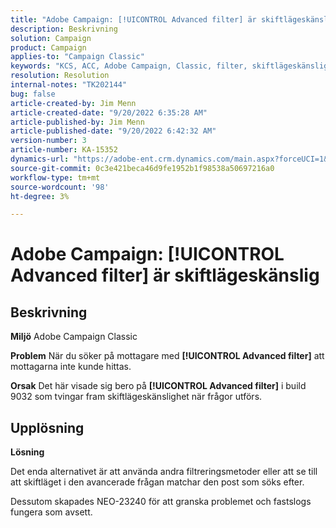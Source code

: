 ```yaml
---
title: "Adobe Campaign: [!UICONTROL Advanced filter] är skiftlägeskänslig"
description: Beskrivning
solution: Campaign
product: Campaign
applies-to: "Campaign Classic"
keywords: "KCS, ACC, Adobe Campaign, Classic, filter, skiftlägeskänsligt, skiftläge, NEO-23240"
resolution: Resolution
internal-notes: "TK202144"
bug: false
article-created-by: Jim Menn
article-created-date: "9/20/2022 6:35:28 AM"
article-published-by: Jim Menn
article-published-date: "9/20/2022 6:42:32 AM"
version-number: 3
article-number: KA-15352
dynamics-url: "https://adobe-ent.crm.dynamics.com/main.aspx?forceUCI=1&pagetype=entityrecord&etn=knowledgearticle&id=83173d65-ae38-ed11-9db1-0022480866ad"
source-git-commit: 0c3e421beca46d9fe1952b1f98538a50697216a0
workflow-type: tm+mt
source-wordcount: '98'
ht-degree: 3%

---
```


# Adobe Campaign: [!UICONTROL Advanced filter] är skiftlägeskänslig

## Beskrivning


<b>Miljö</b>
Adobe Campaign Classic

<b>Problem</b>
När du söker på mottagare med <b>[!UICONTROL Advanced filter]</b> att mottagarna inte kunde hittas.

<b>Orsak</b>
Det här visade sig bero på <b>[!UICONTROL Advanced filter]</b> i build 9032 som tvingar fram skiftlägeskänslighet när frågor utförs.


## Upplösning


<b>Lösning</b>

Det enda alternativet är att använda andra filtreringsmetoder eller att se till att skiftläget i den avancerade frågan matchar den post som söks efter.

Dessutom skapades NEO-23240 för att granska problemet och fastslogs fungera som avsett.
